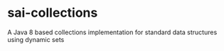 # sai-collections
A Java 8 based collections implementation for standard data structures using dynamic sets
